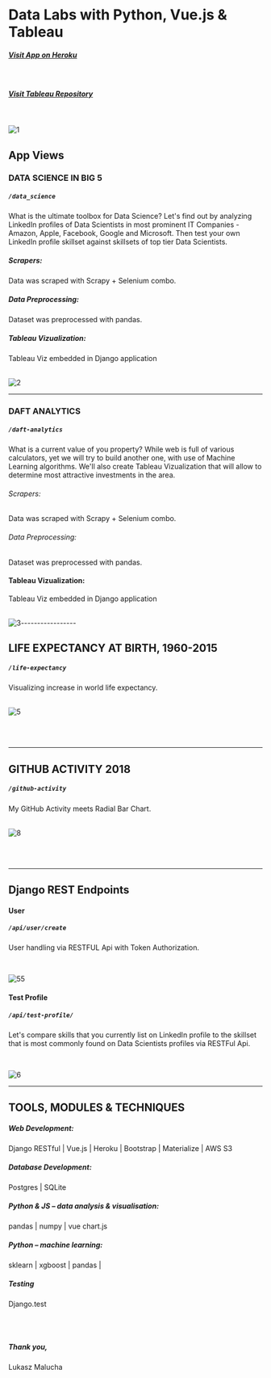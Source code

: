 # Data Labs with Python, Vue.js & Tableau


##### [Visit App on Heroku](https://data-labs-python.herokuapp.com/)

<br>

##### [Visit Tableau Repository](https://public.tableau.com/profile/lukaszmaluchadataviz#!/)

<br>

![1](https://user-images.githubusercontent.com/26208598/70999599-a06d6900-20d1-11ea-967a-a639f11aa64d.PNG)
## App Views

### DATA SCIENCE IN BIG 5
##### `/data_science`
What is the ultimate toolbox for Data Science? Let's find out by analyzing LinkedIn profiles of Data Scientists in most prominent IT Companies - Amazon, Apple, Facebook, Google and Microsoft.
Then test your own LinkedIn profile skillset against skillsets of top tier Data Scientists.

##### Scrapers:

Data was scraped with Scrapy + Selenium combo.

##### Data Preprocessing:
Dataset was preprocessed with pandas. 


##### Tableau Vizualization:
Tableau Viz embedded in Django application
<br>
<br>

![2](https://user-images.githubusercontent.com/26208598/70999600-a105ff80-20d1-11ea-9282-5717e048f63c.PNG)




-----------------

### DAFT ANALYTICS

##### `/daft-analytics`
What is a current value of you property? While web is full of various calculators, yet we will try to build another one, with use of Machine Learning algorithms. 
We'll also create Tableau Vizualization that will allow to determine most attractive investments in the area.


###### Scrapers:

Data was scraped with Scrapy + Selenium combo. 

###### Data Preprocessing:
Dataset was preprocessed with pandas.


#### Tableau Vizualization:
Tableau Viz embedded in Django application
<br>
<br>

![3](https://user-images.githubusercontent.com/26208598/70999601-a105ff80-20d1-11ea-928d-50520d36069e.PNG)-----------------

## LIFE EXPECTANCY AT BIRTH, 1960-2015
##### `/life-expectancy`
Visualizing increase in world life expectancy.
<br>
<br>

![5](https://user-images.githubusercontent.com/26208598/70999603-a105ff80-20d1-11ea-859b-38dedda05044.PNG)

<br>
<br>

-----------------


## GITHUB ACTIVITY 2018
##### `/github-activity`
My GitHub Activity meets Radial Bar Chart.
<br>
<br>

![8](https://user-images.githubusercontent.com/26208598/54075699-27b3c380-429a-11e9-8ef3-ea21e23b8d50.JPG)

<br>
<br>

-----------------

## Django REST Endpoints

#### User
##### `/api/user/create`

 User handling via RESTFUL Api with Token Authorization.

<br>

![55](https://user-images.githubusercontent.com/26208598/70999607-a19e9600-20d1-11ea-85f2-be494492f250.PNG)

#### Test Profile
##### `/api/test-profile/`

 Let's compare skills that you currently list on LinkedIn profile to the skillset that is most commonly found on Data Scientists profiles via RESTFul Api.

<br>

![6](https://user-images.githubusercontent.com/26208598/70999606-a19e9600-20d1-11ea-9130-bbb25686da04.PNG)



-----------------



## TOOLS, MODULES & TECHNIQUES

##### Web Development:
Django RESTful | Vue.js |  Heroku | Bootstrap | Materialize | AWS S3

##### Database Development:
Postgres | SQLite

##### Python & JS – data analysis & visualisation:
pandas | numpy | vue chart.js

##### Python – machine learning:
sklearn | xgboost | pandas | 

##### Testing
Django.test



<br>
<br>

##### Thank you,

Lukasz Malucha
